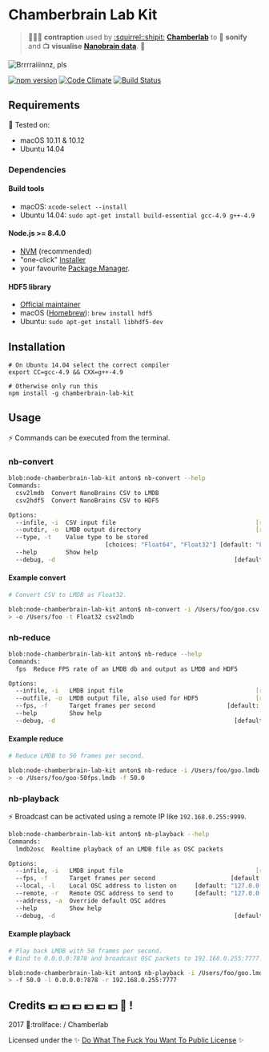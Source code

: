 # Chamberbrain Lab Kit

> :syringe::wrench::hammer: **contraption** used by
> [:squirrel:](https://soundcloud.com/kammerorchester)[:shipit:](https://soundcloud.com/antonym)
> [**Chamberlab**](https://soundcloud.com/chamberlab) to :musical_score: **sonify** and
> :tv: **visualise**
> [**Nanobrain data**](https://globalyoungacademy.net/the-well-tempered-brain-or-what-thinking-sounds-like). :dizzy:

![Brrrraiiinnz, pls](https://media.giphy.com/media/l41m04gr7tRet7Uas/giphy.gif)

[![npm version](https://badge.fury.io/js/chamberbrain-lab-kit.svg)](https://badge.fury.io/js/chamberbrain-lab-kit)
[![Code Climate](https://codeclimate.com/github/Chamberlab/node-chamberbrain-lab-kit/badges/gpa.svg)](https://codeclimate.com/github/Chamberlab/node-chamberbrain-lab-kit)
[![Build Status](https://travis-ci.org/Chamberlab/node-chamberbrain-lab-kit.svg?branch=master)](https://travis-ci.org/Chamberlab/node-chamberbrain-lab-kit)

## Requirements

:rocket: Tested on:
* macOS 10.11 & 10.12
* Ubuntu 14.04

### Dependencies

#### Build tools
  - macOS: ``xcode-select --install``
  - Ubuntu 14.04: ``sudo apt-get install build-essential gcc-4.9 g++-4.9``
  
#### Node.js >= 8.4.0
  - [NVM](https://github.com/creationix/nvm#installation) (recommended)
  - "one-click" [Installer](https://nodejs.org/en/download/current/)
  - your favourite
  [Package Manager](https://nodejs.org/en/download/package-manager/).

#### HDF5 library
  - [Official maintainer](https://www.hdfgroup.org/downloads/hdf5/)
  - macOS ([Homebrew](https://docs.brew.sh/Installation.html)):
  ``brew install hdf5``
  - Ubuntu: ``sudo apt-get install libhdf5-dev``

## Installation

```shell
# On Ubuntu 14.04 select the correct compiler
export CC=gcc-4.9 && CXX=g++-4.9

# Otherwise only run this
npm install -g chamberbrain-lab-kit
```

## Usage

:zap: Commands can be executed from the terminal.

### nb-convert

```bash
blob:node-chamberbrain-lab-kit anton$ nb-convert --help
Commands:
  csv2lmdb  Convert NanoBrains CSV to LMDB                            [default]
  csv2hdf5  Convert NanoBrains CSV to HDF5

Options:
  --infile, -i  CSV input file                                       [required]
  --outdir, -o  LMDB output directory                                [required]
  --type, -t    Value type to be stored
                           [choices: "Float64", "Float32"] [default: "Float64"]
  --help        Show help                                             [boolean]
  --debug, -d                                                  [default: false]
```

#### Example convert

```bash
# Convert CSV to LMDB as Float32.

blob:node-chamberbrain-lab-kit anton$ nb-convert -i /Users/foo/goo.csv \
> -o /Users/foo -t Float32 csv2lmdb
```

### nb-reduce

```bash
blob:node-chamberbrain-lab-kit anton$ nb-reduce --help
Commands:
  fps  Reduce FPS rate of an LMDB db and output as LMDB and HDF5      [default]

Options:
  --infile, -i   LMDB input file                                     [required]
  --outfile, -o  LMDB output file, also used for HDF5                [required]
  --fps, -f      Target frames per second                    [default: "100.0"]
  --help         Show help                                            [boolean]
  --debug, -d                                                  [default: false]
```

#### Example reduce

```bash
# Reduce LMDB to 50 frames per second.

blob:node-chamberbrain-lab-kit anton$ nb-reduce -i /Users/foo/goo.lmdb \
> -o /Users/foo/goo-50fps.lmdb -f 50.0
```

### nb-playback

:zap: Broadcast can be activated using a remote IP like ``192.168.0.255:9999``.

```bash
blob:node-chamberbrain-lab-kit anton$ nb-playback --help
Commands:
  lmdb2osc  Realtime playback of an LMDB file as OSC packets          [default]

Options:
  --infile, -i   LMDB input file                                     [required]
  --fps, -f      Target frames per second                     [default: "50.0"]
  --local, -l    Local OSC address to listen on     [default: "127.0.0.1:8888"]
  --remote, -r   Remote OSC address to send to      [default: "127.0.0.1:9999"]
  --address, -a  Override default OSC addres
  --help         Show help                                            [boolean]
  --debug, -d                                                  [default: false]
```

#### Example playback

```bash
# Play back LMDB with 50 frames per second.
# Bind to 0.0.0.0:7878 and broadcast OSC packets to 192.168.0.255:7777.

blob:node-chamberbrain-lab-kit anton$ nb-playback -i /Users/foo/goo.lmdb \
> -f 50.0 -l 0.0.0.0:7878 -r 192.168.0.255:7777
```

## Credits :euro: :yen: :euro: :yen: :euro: :yen: :money_with_wings: !

2017 :smoking::trollface: / Chamberlab

Licensed under the :sparkles:
[Do What The Fuck You Want To Public License](https://github.com/Chamberlab/node-chamberbrain-lab-kit/blob/master/LICENSE) 
:sparkles:
